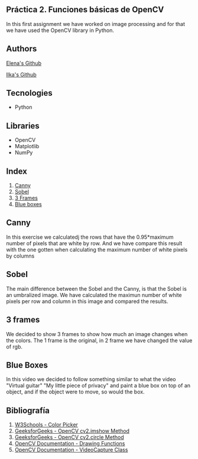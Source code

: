 ## Práctica 2. Funciones básicas de OpenCV

In this first assignment we have worked on image processing and for that we have used the OpenCV library in Python.

## Authors
[Elena's Github](https://github.com/efm092000)


[Ilka's Github](https://github.com/jeski73)

## Tecnologies
  -  Python

## Libraries
  - OpenCV
  - Matplotlib
  - NumPy

## Index

1. [Canny](#canny)
2. [Sobel](#sobel)
3. [3 Frames ](#3-frames)
4. [Blue boxes](#blue-boxes)

## Canny

In this exercise we calculatedj the rows that have the 0.95*maximum number of pixels that are white by row. And we have compare this result with the one gotten when calculating the maximum number of white pixels by columns

## Sobel

The main difference between the Sobel and the Canny, is that the Sobel is an umbralized image. We have calculated the maximun number of white pixels per row and column in this image and compared the results.
## 3 frames

We decided to show 3 frames to show how much an image changes when the colors. The 1 frame is the original, in 2 frame we have changed the value of rgb.

## Blue Boxes

In this video we decided to follow something similar to what the video "Virtual guitar" "My little piece of privacy" and paint a blue box on top of an object, and if the object were to move, so would the box.

## Bibliografía

1. [W3Schools - Color Picker](https://www.w3schools.com/colors/colors_picker.asp)
2. [GeeksforGeeks - OpenCV cv2.imshow Method](https://www.geeksforgeeks.org/python-opencv-cv2-imshow-method/)
3. [GeeksforGeeks - OpenCV cv2.circle Method](https://www.geeksforgeeks.org/python-opencv-cv2-circle-method/)
4. [OpenCV Documentation - Drawing Functions](https://docs.opencv.org/4.x/da/d6e/tutorial_py_geometric_transformations.html)
5. [OpenCV Documentation - VideoCapture Class](https://docs.opencv.org/4.x/da/d6e/tutorial_py_geometric_transformations.html)